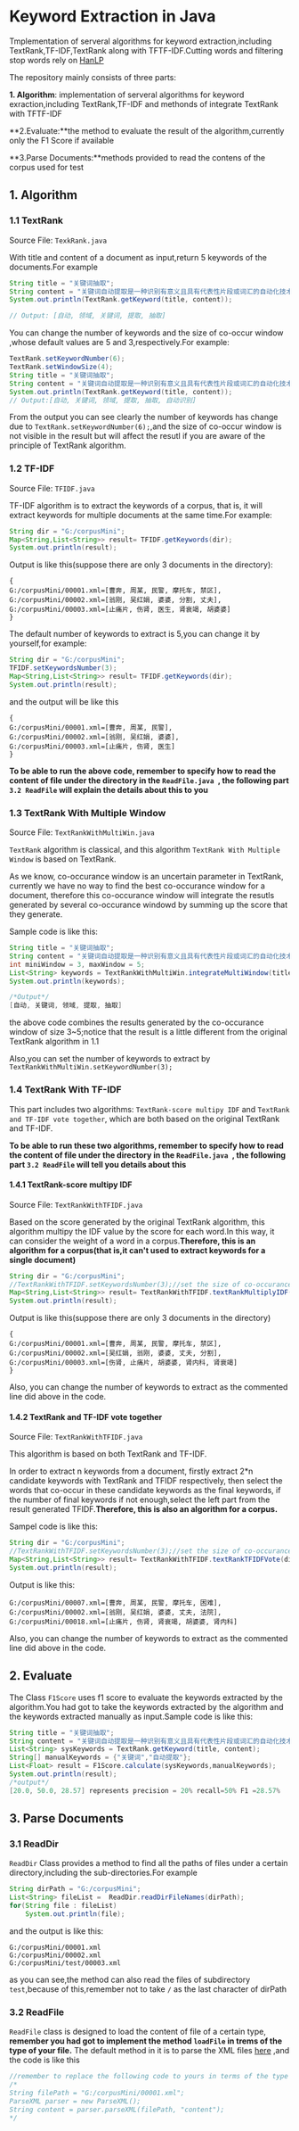 # Keyword Extraction in Java

Tmplementation of serveral algorithms for keyword extraction,including TextRank,TF-IDF,TextRank along with TFTF-IDF.Cutting words and filtering stop words rely on [HanLP](https://github.com/hankcs/HanLP)

The repository mainly consists of three parts:

**1. Algorithm**: implementation of serveral algorithms for keyword exraction,including TextRank,TF-IDF and methonds of integrate TextRank with TFTF-IDF

**2.Evaluate:**the method to evaluate the result of the algorithm,currently only the F1 Score if available

**3.Parse Documents:**methods provided to read the contens of the corpus used for test


## 1. Algorithm

### 1.1 TextRank

Source File: `TexkRank.java`

With title and content of a document as input,return 5 keywords of the documents.For example

```java
String title = "关键词抽取";
String content = "关键词自动提取是一种识别有意义且具有代表性片段或词汇的自动化技术。关键词自动提取在文本挖掘域被称为关键词抽取，在计算语言学领域通常着眼于术语自动识别，在信息检索领域，就是指自动标引。";
System.out.println(TextRank.getKeyword(title, content));

// Output: [自动, 领域, 关键词, 提取, 抽取]
```

You can change the number of keywords and the size of co-occur window ,whose default values are 5 and 3,respectively.For example:
```java
TextRank.setKeywordNumber(6);
TextRank.setWindowSize(4);
String title = "关键词抽取";
String content = "关键词自动提取是一种识别有意义且具有代表性片段或词汇的自动化技术。关键词自动提取在文本挖掘域被称为关键词抽取，在计算语言学领域通常着眼于术语自动识别，在信息检索领域，就是指自动标引。";
System.out.println(TextRank.getKeyword(title, content));
// Output:[自动, 关键词, 领域, 提取, 抽取, 自动识别]
```

From the output you can see clearly the number of keywords has change due to `TextRank.setKeywordNumber(6);`,and the size of co-occur window is not visible in the result but will affect the resutl if you are aware of the principle of TextRank algorithm.


### 1.2 TF-IDF

Source File: `TFIDF.java`

TF-IDF algorithm is to extract the keywords of a corpus, that is, it will extract keywords for multiple documents at the same time.For example:

```java
String dir = "G:/corpusMini";
Map<String,List<String>> result= TFIDF.getKeywords(dir);
System.out.println(result);
```

Output is like this(suppose there are only 3 documents in the directory):
```
{
G:/corpusMini/00001.xml=[曹奔, 周某, 民警, 摩托车, 禁区],
G:/corpusMini/00002.xml=[翁刚, 吴红娟, 婆婆, 分割, 丈夫], 
G:/corpusMini/00003.xml=[止痛片, 伤肾, 医生, 肾衰竭, 胡婆婆]
}
```

The default number of keywords to extract is 5,you can change it by yourself,for example:

```java
String dir = "G:/corpusMini";
TFIDF.setKeywordsNumber(3);
Map<String,List<String>> result= TFIDF.getKeywords(dir);
System.out.println(result);
```

and the output will be like this
```
{
G:/corpusMini/00001.xml=[曹奔, 周某, 民警],
G:/corpusMini/00002.xml=[翁刚, 吴红娟, 婆婆], 
G:/corpusMini/00003.xml=[止痛片, 伤肾, 医生]
}
```

**To be able to run the above code, remember to specify how to read the content of file under the directory in the `ReadFile.java `, the following part `3.2 ReadFile` will explain the details about this to you**


### 1.3 TextRank With Multiple Window

Source File: `TextRankWithMultiWin.java`

`TextRank`  algorithm is classical, and this algorithm `TextRank With Multiple Window` is based on TextRank.

As we know, co-occurance window is an uncertain parameter in TextRank, currently we have no way to find the best co-occurance window for a document, therefore this co-occurance window will integrate the resutls generated by several co-occurance windowd by summing up the score that they generate.

Sample code is like this:
```java
String title = "关键词抽取";
String content = "关键词自动提取是一种识别有意义且具有代表性片段或词汇的自动化技术。关键词自动提取在文本挖掘域被称为关键词抽取，在计算语言学领域通常着眼于术语自动识别，在信息检索领域，就是指自动标引。";
int miniWindow = 3, maxWindow = 5;
List<String> keywords = TextRankWithMultiWin.integrateMultiWindow(title, content, miniWindow, maxWindow);
System.out.println(keywords);

/*Output*/
[自动, 关键词, 领域, 提取, 抽取]
```

the above code combines the results generated by the co-occurance window of size 3~5;notice that the result is a little different from the original TextRank algorithm in 1.1

Also,you can set the number of keywords to extract by `TextRankWithMultiWin.setKeywordNumber(3);`


### 1.4 TextRank With TF-IDF

This part includes two algorithms: `TextRank-score multipy IDF` and `TextRank and TF-IDF vote together`, which are both based on the original TextRank and TF-IDF.

**To be able to run these two algorithms, remember to specify how to read the content of file under the directory in the `ReadFile.java `, the following part `3.2 ReadFile` will tell you details about this**

#### 1.4.1 TextRank-score multipy IDF

Source File: `TextRankWithTFIDF.java`

Based on the score generated by the original TextRank algorithm, this algorithm multipy the IDF value by the score for each word.In this way, it can consider the weight of a word in a corpus.**Therefore, this is an algorithm for a corpus(that is,it can't used to extract keywords for a single document)**
```java
String dir = "G:/corpusMini";
//TextRankWithTFIDF.setKeywordsNumber(3);//set the size of co-occurance window,default 5 
Map<String,List<String>> result= TextRankWithTFIDF.textRankMultiplyIDF(dir);
System.out.println(result);
```

Output is like this(suppose there are only 3 documents in the directory)
```
{
G:/corpusMini/00001.xml=[曹奔, 周某, 民警, 摩托车, 禁区], 
G:/corpusMini/00002.xml=[吴红娟, 翁刚, 婆婆, 丈夫, 分割], 
G:/corpusMini/00003.xml=[伤肾, 止痛片, 胡婆婆, 肾内科, 肾衰竭]
}
```
Also, you can change the number of keywords to extract as the commented line did above in the code.

#### 1.4.2 TextRank and TF-IDF vote together

Source File: `TextRankWithTFIDF.java`

This algorithm is based on both TextRank and TF-IDF.

In order to extract n keywords from a document, firstly extract 2*n candidate keywords with TextRank and TFIDF respectively, then select the words that co-occur in these candidate keywords as the final keywords, if the number of final keywords if not enough,select the left part from the result generated TFIDF.**Therefore, this is also an algorithm for a corpus.**

Sampel code is like this:
```java
String dir = "G:/corpusMini";
//TextRankWithTFIDF.setKeywordsNumber(3);//set the size of co-occurance window,default 5 
Map<String,List<String>> result= TextRankWithTFIDF.textRankTFIDFVote(dir);
System.out.println(result);
```

Output is like this:
```
G:/corpusMini/00007.xml=[曹奔, 周某, 民警, 摩托车, 困难],
G:/corpusMini/00002.xml=[翁刚, 吴红娟, 婆婆, 丈夫, 法院], 
G:/corpusMini/00018.xml=[止痛片, 伤肾, 肾衰竭, 胡婆婆, 肾内科]
```

Also, you can change the number of keywords to extract as the commented line did above in the code.


## 2. Evaluate

The Class `F1Score`  uses f1 score to evaluate the keywords extracted by the algorithm.You had got to take the keywords extracted by the algorithm and the keywords extracted manually as input.Sample code is like this:

```java
String title = "关键词抽取";
String content = "关键词自动提取是一种识别有意义且具有代表性片段或词汇的自动化技术。关键词自动提取在文本挖掘域被称为关键词抽取，在计算语言学领域通常着眼于术语自动识别，在信息检索领域，就是指自动标引。";
List<String> sysKeywords = TextRank.getKeyword(title, content);
String[] manualKeywords = {"关键词","自动提取"};
List<Float> result = F1Score.calculate(sysKeywords,manualKeywords);
System.out.println(result);
/*output*/
[20.0, 50.0, 28.57] represents precision = 20% recall=50% F1 =28.57%
```


## 3. Parse Documents

### 3.1 ReadDir
`ReadDir` Class provides a method to find all the paths of files under a certain directory,including the sub-directories.For example

```java
String dirPath = "G:/corpusMini";
List<String> fileList =  ReadDir.readDirFileNames(dirPath);
for(String file : fileList)
    System.out.println(file);
```

and the output is like this:
```
G:/corpusMini/00001.xml
G:/corpusMini/00002.xml
G:/corpusMini/test/00003.xml
```

as you can see,the method can also read the files of subdirectory `test`,because of this,remember not to take  `/`  as the last character of dirPath

### 3.2 ReadFile

`ReadFile` class is designed to load the content of file of a certain type, **remember you had got to implement the method `loadFile` in trems of the type of your file.** The default method in it is to parse the XML files [here](https://github.com/iamxiatian/data/tree/master/sohu-dataset) ,and the code is like this

```java
//remember to replace the following code to yours in terms of the type of your files
/*
String filePath = "G:/corpusMini/00001.xml";
ParseXML parser = new ParseXML();
String content = parser.parseXML(filePath, "content");
*/
```


